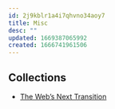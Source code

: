 ```yaml
---
id: 2j9kblr1a4i7qhvno34aoy7
title: Misc
desc: ""
updated: 1669387065992
created: 1666741961506
---
```


## Collections

- [The Web’s Next Transition](https://www.epicweb.dev/the-webs-next-transition)
